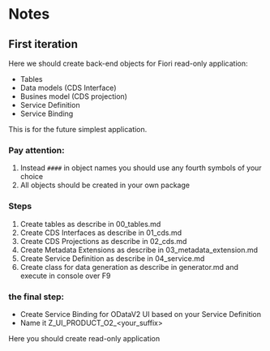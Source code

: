 # Notes
## First iteration

Here we should create back-end objects for Fiori read-only application:
- Tables
- Data models (CDS Interface)
- Busines model (CDS projection)
- Service Definition
- Service Binding
 
 This is for the future simplest application.

 ### Pay attention:
 1. Instead `####` in object names you should use any fourth symbols of your choice
 2. All objects should be created in your own package

### Steps
1. Create tables as describe in 00_tables.md
2. Create CDS Interfaces as describe in 01_cds.md
3. Create CDS Projections as describe in 02_cds.md
4. Create Metadata Extensions as describe in 03_metadata_extension.md
5. Create Service Definition as describe in 04_service.md
6. Create class for data generation as describe in generator.md and execute in console over F9

### the final step:
- Create Service Binding for ODataV2 UI based on your Service Definition
- Name it Z_UI_PRODUCT_O2_<your_suffix>


Here you should create read-only application